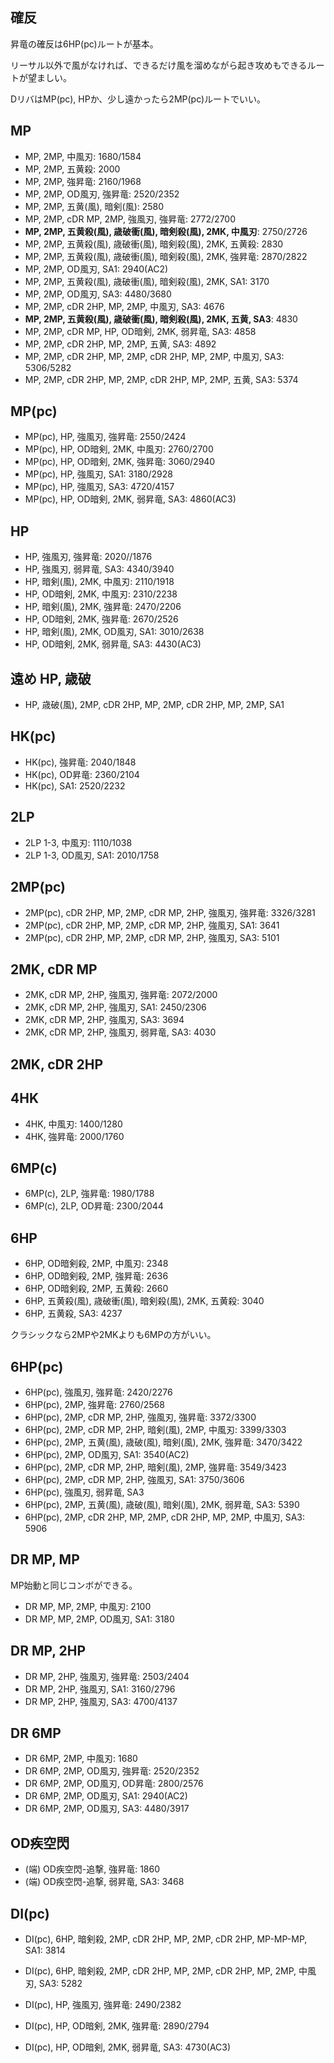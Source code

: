 ## 確反

昇竜の確反は6HP(pc)ルートが基本。

リーサル以外で風がなければ、できるだけ風を溜めながら起き攻めもできるルートが望ましい。

DリバはMP(pc), HPか、少し遠かったら2MP(pc)ルートでいい。

## MP

- MP, 2MP, 中風刃: 1680/1584
- MP, 2MP, 五黄殺: 2000
- MP, 2MP, 強昇竜: 2160/1968
- MP, 2MP, OD風刃, 強昇竜: 2520/2352
- MP, 2MP, 五黄(風), 暗剣(風): 2580
- MP, 2MP, cDR MP, 2MP, 強風刃, 強昇竜: 2772/2700
- **MP, 2MP, 五黄殺(風), 歳破衝(風), 暗剣殺(風), 2MK, 中風刃**: 2750/2726
- MP, 2MP, 五黄殺(風), 歳破衝(風), 暗剣殺(風), 2MK, 五黄殺: 2830
- MP, 2MP, 五黄殺(風), 歳破衝(風), 暗剣殺(風), 2MK, 強昇竜: 2870/2822
- MP, 2MP, OD風刃, SA1: 2940(AC2)
- MP, 2MP, 五黄殺(風), 歳破衝(風), 暗剣殺(風), 2MK, SA1: 3170
- MP, 2MP, OD風刃, SA3: 4480/3680
- MP, 2MP, cDR 2HP, MP, 2MP, 中風刃, SA3: 4676
- **MP, 2MP, 五黄殺(風), 歳破衝(風), 暗剣殺(風), 2MK, 五黄, SA3**: 4830
- MP, 2MP, cDR MP, HP, OD暗剣, 2MK, 弱昇竜, SA3: 4858
- MP, 2MP, cDR 2HP, MP, 2MP, 五黄, SA3: 4892
- MP, 2MP, cDR 2HP, MP, 2MP, cDR 2HP, MP, 2MP, 中風刃, SA3: 5306/5282
- MP, 2MP, cDR 2HP, MP, 2MP, cDR 2HP, MP, 2MP, 五黄, SA3: 5374

## MP(pc)

- MP(pc), HP, 強風刃, 強昇竜: 2550/2424
- MP(pc), HP, OD暗剣, 2MK, 中風刃: 2760/2700
- MP(pc), HP, OD暗剣, 2MK, 強昇竜: 3060/2940
- MP(pc), HP, 強風刃, SA1: 3180/2928
- MP(pc), HP, 強風刃, SA3: 4720/4157
- MP(pc), HP, OD暗剣, 2MK, 弱昇竜, SA3: 4860(AC3)

## HP

- HP, 強風刃, 強昇竜: 2020//1876
- HP, 強風刃, 弱昇竜, SA3: 4340/3940
- HP, 暗剣(風), 2MK, 中風刃: 2110/1918
- HP, OD暗剣, 2MK, 中風刃: 2310/2238
- HP, 暗剣(風), 2MK, 強昇竜: 2470/2206
- HP, OD暗剣, 2MK, 強昇竜: 2670/2526
- HP, 暗剣(風), 2MK, OD風刃, SA1: 3010/2638
- HP, OD暗剣, 2MK, 弱昇竜, SA3: 4430(AC3)

## 遠め HP, 歳破

- HP, 歳破(風), 2MP, cDR 2HP, MP, 2MP, cDR 2HP, MP, 2MP, SA1

## HK(pc)

- HK(pc), 強昇竜: 2040/1848
- HK(pc), OD昇竜: 2360/2104
- HK(pc), SA1: 2520/2232

## 2LP

- 2LP 1-3, 中風刃: 1110/1038
- 2LP 1-3, OD風刃, SA1: 2010/1758

## 2MP(pc)

- 2MP(pc), cDR 2HP, MP, 2MP, cDR MP, 2HP, 強風刃, 強昇竜: 3326/3281
- 2MP(pc), cDR 2HP, MP, 2MP, cDR MP, 2HP, 強風刃, SA1: 3641
- 2MP(pc), cDR 2HP, MP, 2MP, cDR MP, 2HP, 強風刃, SA3: 5101

## 2MK, cDR MP

- 2MK, cDR MP, 2HP, 強風刃, 強昇竜: 2072/2000
- 2MK, cDR MP, 2HP, 強風刃, SA1: 2450/2306
- 2MK, cDR MP, 2HP, 強風刃, SA3: 3694
- 2MK, cDR MP, 2HP, 強風刃, 弱昇竜, SA3: 4030

## 2MK, cDR 2HP

## 4HK

- 4HK, 中風刃: 1400/1280
- 4HK, 強昇竜: 2000/1760

## 6MP(c)

- 6MP(c), 2LP, 強昇竜: 1980/1788
- 6MP(c), 2LP, OD昇竜: 2300/2044

## 6HP

- 6HP, OD暗剣殺, 2MP, 中風刃: 2348
- 6HP, OD暗剣殺, 2MP, 強昇竜: 2636
- 6HP, OD暗剣殺, 2MP, 五黄殺: 2660
- 6HP, 五黄殺(風), 歳破衝(風), 暗剣殺(風), 2MK, 五黄殺: 3040
- 6HP, 五黄殺, SA3: 4237

クラシックなら2MPや2MKよりも6MPの方がいい。

## 6HP(pc)

- 6HP(pc), 強風刃, 強昇竜: 2420/2276
- 6HP(pc), 2MP, 強昇竜: 2760/2568
- 6HP(pc), 2MP, cDR MP, 2HP, 強風刃, 強昇竜: 3372/3300
- 6HP(pc), 2MP, cDR MP, 2HP, 暗剣(風), 2MP, 中風刃: 3399/3303
- 6HP(pc), 2MP, 五黄(風), 歳破(風), 暗剣(風), 2MK, 強昇竜: 3470/3422
- 6HP(pc), 2MP, OD風刃, SA1: 3540(AC2)
- 6HP(pc), 2MP, cDR MP, 2HP, 暗剣(風), 2MP, 強昇竜: 3549/3423
- 6HP(pc), 2MP, cDR MP, 2HP, 強風刃, SA1: 3750/3606
- 6HP(pc), 強風刃, 弱昇竜, SA3
- 6HP(pc), 2MP, 五黄(風), 歳破(風), 暗剣(風), 2MK, 弱昇竜, SA3: 5390
- 6HP(pc), 2MP, cDR 2HP, MP, 2MP, cDR 2HP, MP, 2MP, 中風刃, SA3: 5906

## DR MP, MP

MP始動と同じコンボができる。

- DR MP, MP, 2MP, 中風刃: 2100
- DR MP, MP, 2MP, OD風刃, SA1: 3180

## DR MP, 2HP

- DR MP, 2HP, 強風刃, 強昇竜: 2503/2404
- DR MP, 2HP, 強風刃, SA1: 3160/2796
- DR MP, 2HP, 強風刃, SA3: 4700/4137

## DR 6MP

- DR 6MP, 2MP, 中風刃: 1680
- DR 6MP, 2MP, OD風刃, 強昇竜: 2520/2352
- DR 6MP, 2MP, OD風刃, OD昇竜: 2800/2576
- DR 6MP, 2MP, OD風刃, SA1: 2940(AC2)
- DR 6MP, 2MP, OD風刃, SA3: 4480/3917

## OD疾空閃

- (端) OD疾空閃-追撃, 強昇竜: 1860
- (端) OD疾空閃-追撃, 弱昇竜, SA3: 3468

## DI(pc)

- DI(pc), 6HP, 暗剣殺, 2MP, cDR 2HP, MP, 2MP, cDR 2HP, MP-MP-MP, SA1: 3814
- DI(pc), 6HP, 暗剣殺, 2MP, cDR 2HP, MP, 2MP, cDR 2HP, MP, 2MP, 中風刃, SA3: 5282

- DI(pc), HP, 強風刃, 強昇竜: 2490/2382
- DI(pc), HP, OD暗剣, 2MK, 強昇竜: 2890/2794
- DI(pc), HP, OD暗剣, 2MK, 弱昇竜, SA3: 4730(AC3)
